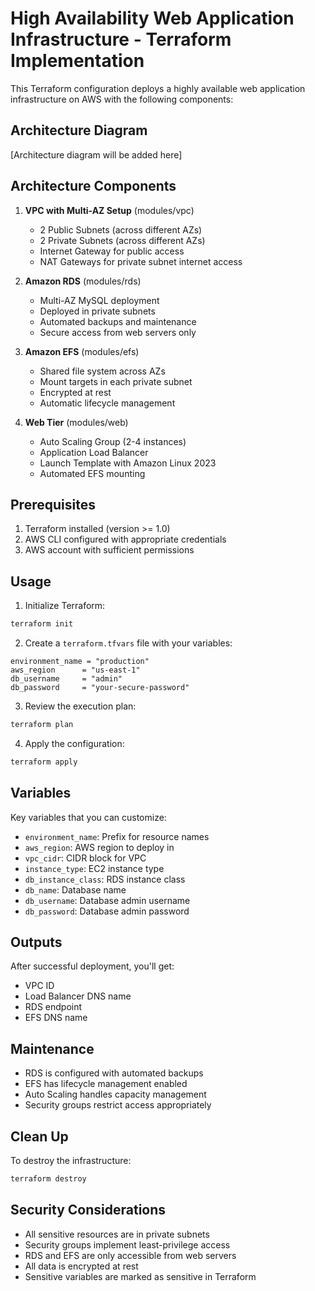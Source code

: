 # High Availability Web Application Infrastructure - Terraform Implementation

This Terraform configuration deploys a highly available web application infrastructure on AWS with the following components:

## Architecture Diagram

[Architecture diagram will be added here]

## Architecture Components

1. **VPC with Multi-AZ Setup** (modules/vpc)
   - 2 Public Subnets (across different AZs)
   - 2 Private Subnets (across different AZs)
   - Internet Gateway for public access
   - NAT Gateways for private subnet internet access

2. **Amazon RDS** (modules/rds)
   - Multi-AZ MySQL deployment
   - Deployed in private subnets
   - Automated backups and maintenance
   - Secure access from web servers only

3. **Amazon EFS** (modules/efs)
   - Shared file system across AZs
   - Mount targets in each private subnet
   - Encrypted at rest
   - Automatic lifecycle management

4. **Web Tier** (modules/web)
   - Auto Scaling Group (2-4 instances)
   - Application Load Balancer
   - Launch Template with Amazon Linux 2023
   - Automated EFS mounting

## Prerequisites

1. Terraform installed (version >= 1.0)
2. AWS CLI configured with appropriate credentials
3. AWS account with sufficient permissions

## Usage

1. Initialize Terraform:
```bash
terraform init
```

2. Create a `terraform.tfvars` file with your variables:
```hcl
environment_name = "production"
aws_region      = "us-east-1"
db_username     = "admin"
db_password     = "your-secure-password"
```

3. Review the execution plan:
```bash
terraform plan
```

4. Apply the configuration:
```bash
terraform apply
```

## Variables

Key variables that you can customize:
- `environment_name`: Prefix for resource names
- `aws_region`: AWS region to deploy in
- `vpc_cidr`: CIDR block for VPC
- `instance_type`: EC2 instance type
- `db_instance_class`: RDS instance class
- `db_name`: Database name
- `db_username`: Database admin username
- `db_password`: Database admin password

## Outputs

After successful deployment, you'll get:
- VPC ID
- Load Balancer DNS name
- RDS endpoint
- EFS DNS name

## Maintenance

- RDS is configured with automated backups
- EFS has lifecycle management enabled
- Auto Scaling handles capacity management
- Security groups restrict access appropriately

## Clean Up

To destroy the infrastructure:
```bash
terraform destroy
```

## Security Considerations

- All sensitive resources are in private subnets
- Security groups implement least-privilege access
- RDS and EFS are only accessible from web servers
- All data is encrypted at rest
- Sensitive variables are marked as sensitive in Terraform
